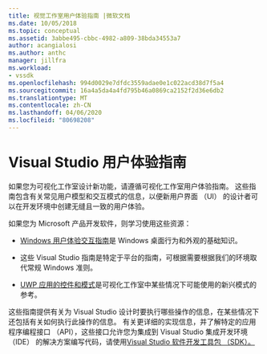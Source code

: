```yaml
---
title: 视觉工作室用户体验指南 |微软文档
ms.date: 10/05/2018
ms.topic: conceptual
ms.assetid: 3abbe495-cbbc-4982-a809-38bda34553a7
author: acangialosi
ms.author: anthc
manager: jillfra
ms.workload:
- vssdk
ms.openlocfilehash: 994d0029e7dfdc3559adae0e1c022acd38d7f5a4
ms.sourcegitcommit: 16a4a5da4a4fd795b46a0869ca2152f2d36e6db2
ms.translationtype: MT
ms.contentlocale: zh-CN
ms.lasthandoff: 04/06/2020
ms.locfileid: "80698208"
---
```

# <a name="visual-studio-user-experience-guidelines"></a>Visual Studio 用户体验指南
如果您为可视化工作室设计新功能，请遵循可视化工作室用户体验指南。 这些指南包含有关常见用户模型和交互模式的信息，以便新用户界面 （UI） 的设计者可以在开发环境中创建无缝且一致的用户体验。

如果您为 Microsoft 产品开发软件，则学习使用这些资源：

- [Windows 用户体验交互指南](/windows/win32/uxguide/guidelines)是 Windows 桌面行为和外观的基础知识。

- 这些 Visual Studio 指南是特定于平台的指南，可根据需要根据我们的环境取代常规 Windows 准则。

- [UWP 应用的控件和模式](/windows/uwp/design/controls-and-patterns)是可视化工作室中某些情况下可能使用的新兴模式的参考。

这些指南提供有关为 Visual Studio 设计时要执行哪些操作的信息，在某些情况下还包括有关如何执行此操作的信息。 有关更详细的实现信息，并了解特定的应用程序编程接口 （API），这些接口允许您为集成到 Visual Studio 集成开发环境 （IDE） 的解决方案编写代码，请使用[Visual Studio 软件开发工具包 （SDK）。](../visual-studio-sdk.md)
